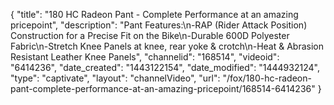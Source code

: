 {
    "title": "180 HC Radeon Pant - Complete Performance at an amazing pricepoint",
    "description": "Pant Features:\n-RAP (Rider Attack Position) Construction for a Precise Fit on the Bike\n-Durable 600D Polyester Fabric\n-Stretch Knee Panels at knee, rear yoke & crotch\n-Heat & Abrasion Resistant Leather Knee Panels",
    "channelid": "168514",
    "videoid": "6414236",
    "date_created": "1443122154",
    "date_modified": "1444932124",
    "type": "captivate",
    "layout": "channelVideo",
    "url": "\/fox\/180-hc-radeon-pant-complete-performance-at-an-amazing-pricepoint\/168514-6414236"
}